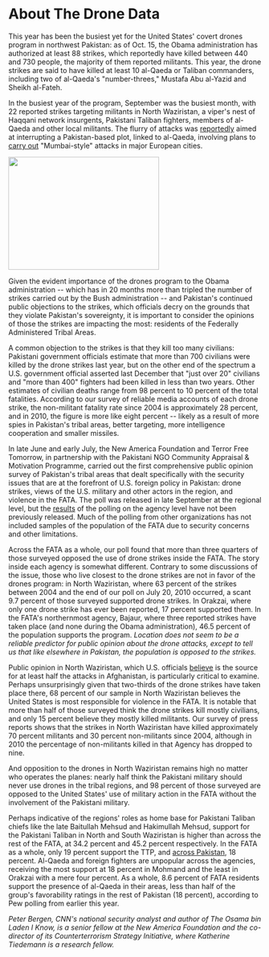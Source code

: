 # About The Drone Data  

This year has been the busiest yet for the United States' covert drones program in northwest Pakistan: as of Oct. 15, the Obama administration has authorized at least 88 strikes, which reportedly have killed between 440 and 730 people, the majority of them reported militants. This year, the drone strikes are said to have killed at least 10 al-Qaeda or Taliban commanders, including two of al-Qaeda's "number-threes," Mustafa Abu al-Yazid and Sheikh al-Fateh.

In the busiest year of the program, September was the busiest month, with 22 reported strikes targeting militants in North Waziristan, a viper's nest of Haqqani network insurgents, Pakistani Taliban fighters, members of al-Qaeda and other local militants. The flurry of attacks was [reportedly](http://online.wsj.com/article/SB10001424052748704116004575522260688019730.html) aimed at interrupting a Pakistan-based plot, linked to al-Qaeda, involving plans to [carry out](http://articles.cnn.com/2010-09-29/world/us.europe.terror.plot_1_terror-plot-law-enforcement-counterterrorism?_s=PM:WORLD) "Mumbai-style" attacks in major European cities.  

<img src="http://chart.apis.google.com/chart?chxs=0,676767,0,0,lt,676767&chxt=y&chbh=a&chs=300x225&cht=bvg&chco=FCFCFC,3D7930&chd=s1:FVgc,&chg=-1,0,70,4" width="300" height="225" alt="" />

Given the evident importance of the drones program to the Obama administration -- which has in 20 months more than tripled the number of strikes carried out by the Bush administration -- and Pakistan's continued public objections to the strikes, which officials decry on the grounds that they violate Pakistan's sovereignty, it is important to consider the opinions of those the strikes are impacting the most: residents of the Federally Administered Tribal Areas. 

A common objection to the strikes is that they kill too many civilians: Pakistani government officials estimate that more than 700 civilians were killed by the drone strikes last year, but on the other end of the spectrum a U.S. government official asserted last December that "just over 20" civilians and "more than 400" fighters had been killed in less than two years. Other estimates of civilian deaths range from 98 percent to 10 percent of the total fatalities. According to our survey of reliable media accounts of each drone strike, the non-militant fatality rate since 2004 is approximately 28 percent, and in 2010, the figure is more like eight percent -- likely as a result of more spies in Pakistan's tribal areas, better targeting, more intelligence cooperation and smaller missiles.  

In late June and early July, the New America Foundation and Terror Free Tomorrow, in partnership with the Pakistani NGO Community Appraisal & Motivation Programme, carried out the first comprehensive public opinion survey of Pakistan's tribal areas that dealt specifically with the security issues that are at the forefront of U.S. foreign policy in Pakistan: drone strikes, views of the U.S. military and other actors in the region, and violence in the FATA. The poll was released in late September at the regional level, but the [results](http://www.washingtonpost.com/wp-dyn/content/article/2010/04/25/AR2010042503114_pf.html) of the polling on the agency level have not been previously released. Much of the polling from other organizations has not included samples of the population of the FATA due to security concerns and other limitations. 

Across the FATA as a whole, our poll found that more than three quarters of those surveyed opposed the use of drone strikes inside the FATA. The story inside each agency is somewhat different. Contrary to some discussions of the issue, those who live closest to the drone strikes are not in favor of the drones program: in North Waziristan, where 63 percent of the strikes between 2004 and the end of our poll on July 20, 2010 occurred, a scant 9.7 percent of those surveyed supported drone strikes. In Orakzai, where only one drone strike has ever been reported, 17 percent supported them. In the FATA's northernmost agency, Bajaur, where three reported strikes have taken place (and none during the Obama administration), 46.5 percent of the population supports the program. _Location does not seem to be a reliable predictor for public opinion about the drone attacks, except to tell us that like elsewhere in Pakistan, the population is opposed to the strikes._

Public opinion in North Waziristan, which U.S. officials [believe](http://blogs.aljazeera.net/asia/2010/10/10/crosshairs-us-drones) is the source for at least half the attacks in Afghanistan, is particularly critical to examine. Perhaps unsurprisingly given that two-thirds of the drone strikes have taken place there, 68 percent of our sample in North Waziristan believes the United States is most responsible for violence in the FATA. It is notable that more than half of those surveyed think the drone strikes kill mostly civilians, and only 15 percent believe they mostly killed militants. Our survey of press reports shows that the strikes in North Waziristan have killed approximately 70 percent militants and 30 percent non-militants since 2004, although in 2010 the percentage of non-militants killed in that Agency has dropped to nine. 

And opposition to the drones in North Waziristan remains high no matter who operates the planes: nearly half think the Pakistani military should never use drones in the tribal regions, and 98 percent of those surveyed are opposed to the United States' use of military action in the FATA without the involvement of the Pakistani military. 

Perhaps indicative of the regions' roles as home base for Pakistani Taliban chiefs like the late Baitullah Mehsud and Hakimullah Mehsud, support for the Pakistani Taliban in North and South Waziristan is higher than across the rest of the FATA, at 34.2 percent and 45.2 percent respectively. In the FATA as a whole, only 19 percent support the TTP, and [across Pakistan](http://pewglobal.org/files/pdf/Pew-Global-Attitudes-2010-Pakistan-Report.pdf), 18 percent. Al-Qaeda and foreign fighters are unpopular across the agencies, receiving the most support at 18 percent in Mohmand and the least in Orakzai with a mere four percent. As a whole, 8.6 percent of FATA residents support the presence of al-Qaeda in their areas, less than half of the group's favorability ratings in the rest of Pakistan (18 percent), according to Pew polling from earlier this year. 

_Peter Bergen, CNN's national security analyst and author of The Osama bin Laden I Know, is a senior fellow at the New America Foundation and the co-director of its Counterterrorism Strategy Initiative, where Katherine Tiedemann is a research fellow._